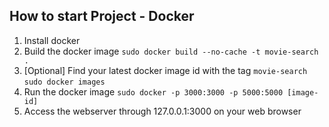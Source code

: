 ## How to start Project - Docker
1. Install docker
2. Build the docker image
    `sudo docker build --no-cache -t movie-search .`
3. [Optional] Find your latest docker image id with the tag `movie-search`
    `sudo docker images`
4. Run the docker image
    `sudo docker -p 3000:3000 -p 5000:5000 [image-id]`
5. Access the webserver through 127.0.0.1:3000 on your web browser